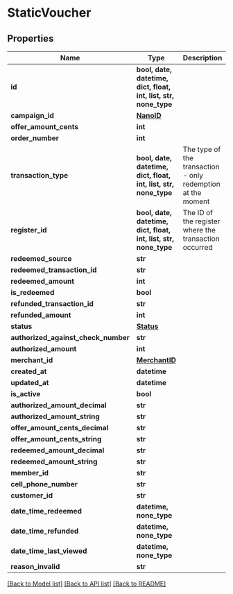 # StaticVoucher


## Properties
Name | Type | Description | Notes
------------ | ------------- | ------------- | -------------
**id** | **bool, date, datetime, dict, float, int, list, str, none_type** |  | 
**campaign_id** | [**NanoID**](NanoID.md) |  | 
**offer_amount_cents** | **int** |  | 
**order_number** | **int** |  | 
**transaction_type** | **bool, date, datetime, dict, float, int, list, str, none_type** | The type of the transaction - only redemption at the moment | 
**register_id** | **bool, date, datetime, dict, float, int, list, str, none_type** | The ID of the register where the transaction occurred | 
**redeemed_source** | **str** |  | 
**redeemed_transaction_id** | **str** |  | 
**redeemed_amount** | **int** |  | 
**is_redeemed** | **bool** |  | 
**refunded_transaction_id** | **str** |  | 
**refunded_amount** | **int** |  | 
**status** | [**Status**](Status.md) |  | 
**authorized_against_check_number** | **str** |  | 
**authorized_amount** | **int** |  | 
**merchant_id** | [**MerchantID**](MerchantID.md) |  | 
**created_at** | **datetime** |  | 
**updated_at** | **datetime** |  | 
**is_active** | **bool** |  | 
**authorized_amount_decimal** | **str** |  | 
**authorized_amount_string** | **str** |  | 
**offer_amount_cents_decimal** | **str** |  | 
**offer_amount_cents_string** | **str** |  | 
**redeemed_amount_decimal** | **str** |  | 
**redeemed_amount_string** | **str** |  | 
**member_id** | **str** |  | [optional] 
**cell_phone_number** | **str** |  | [optional] 
**customer_id** | **str** |  | [optional] 
**date_time_redeemed** | **datetime, none_type** |  | [optional] 
**date_time_refunded** | **datetime, none_type** |  | [optional] 
**date_time_last_viewed** | **datetime, none_type** |  | [optional] 
**reason_invalid** | **str** |  | [optional] 

[[Back to Model list]](../README.md#documentation-for-models) [[Back to API list]](../README.md#documentation-for-api-endpoints) [[Back to README]](../README.md)


